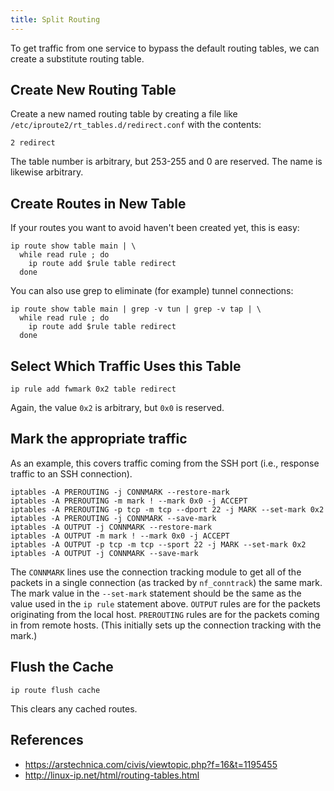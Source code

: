 ```yaml
---
title: Split Routing
---
```


To get traffic from one service to bypass the default routing tables, we can
create a substitute routing table.

## Create New Routing Table ##

Create a new named routing table by creating a file like
`/etc/iproute2/rt_tables.d/redirect.conf` with the contents:

```
2 redirect
```

The table number is arbitrary, but 253-255 and 0 are reserved.  The name is
likewise arbitrary.

## Create Routes in New Table ##

If your routes you want to avoid haven't been created yet, this is easy:

```
ip route show table main | \
  while read rule ; do
    ip route add $rule table redirect
  done
```

You can also use grep to eliminate (for example) tunnel connections:

```
ip route show table main | grep -v tun | grep -v tap | \
  while read rule ; do
    ip route add $rule table redirect
  done
```

## Select Which Traffic Uses this Table ##

```
ip rule add fwmark 0x2 table redirect
```

Again, the value `0x2` is arbitrary, but `0x0` is reserved.

## Mark the appropriate traffic ##

As an example, this covers traffic coming from the SSH port (i.e., response
traffic to an SSH connection).

``` 
iptables -A PREROUTING -j CONNMARK --restore-mark
iptables -A PREROUTING -m mark ! --mark 0x0 -j ACCEPT
iptables -A PREROUTING -p tcp -m tcp --dport 22 -j MARK --set-mark 0x2
iptables -A PREROUTING -j CONNMARK --save-mark
iptables -A OUTPUT -j CONNMARK --restore-mark
iptables -A OUTPUT -m mark ! --mark 0x0 -j ACCEPT
iptables -A OUTPUT -p tcp -m tcp --sport 22 -j MARK --set-mark 0x2
iptables -A OUTPUT -j CONNMARK --save-mark
```

The `CONNMARK` lines use the connection tracking module to get all of the
packets in a single connection (as tracked by `nf_conntrack`) the same mark.
The mark value in the `--set-mark` statement should be the same as the value
used in the `ip rule` statement above.  `OUTPUT` rules are for the packets
originating from the local host.  `PREROUTING` rules are for the packets coming
in from remote hosts.  (This initially sets up the connection tracking with the
mark.)

## Flush the Cache ##

```
ip route flush cache
```

This clears any cached routes.

## References ##

* https://arstechnica.com/civis/viewtopic.php?f=16&t=1195455
* http://linux-ip.net/html/routing-tables.html
